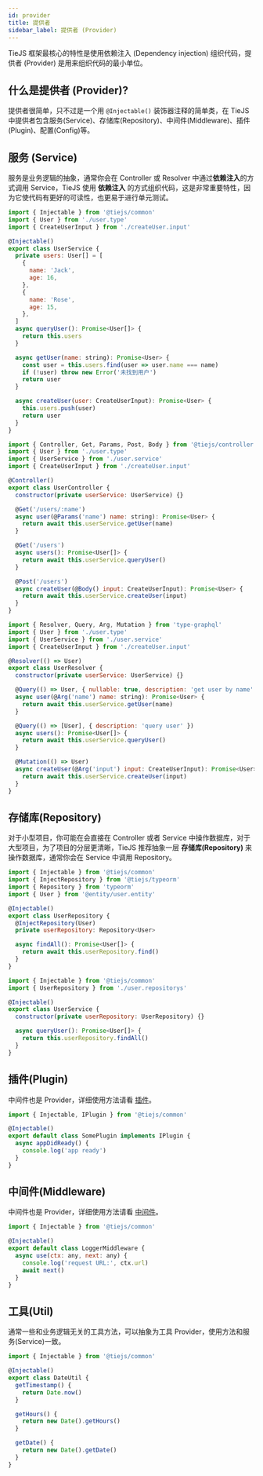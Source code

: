 ```yaml
---
id: provider
title: 提供者
sidebar_label: 提供者 (Provider)
---
```


TieJS 框架最核心的特性是使用依赖注入 (Dependency injection) 组织代码，提供者 (Provider) 是用来组织代码的最小单位。

## 什么是提供者 (Provider)?

提供者很简单，只不过是一个用 `@Injectable()` 装饰器注释的简单类，在 TieJS 中提供者包含服务(Service)、存储库(Repository)、中间件(Middleware)、插件(Plugin)、配置(Config)等。

## 服务 (Service)

服务是业务逻辑的抽象，通常你会在 Controller 或 Resolver 中通过**依赖注入**的方式调用 Service，TieJS 使用 **依赖注入** 的方式组织代码，这是非常重要特性，因为它使代码有更好的可读性，也更易于进行单元测试。

<!--DOCUSAURUS_CODE_TABS-->

<!--user.service.ts-->

```js
import { Injectable } from '@tiejs/common'
import { User } from './user.type'
import { CreateUserInput } from './createUser.input'

@Injectable()
export class UserService {
  private users: User[] = [
    {
      name: 'Jack',
      age: 16,
    },
    {
      name: 'Rose',
      age: 15,
    },
  ]
  async queryUser(): Promise<User[]> {
    return this.users
  }

  async getUser(name: string): Promise<User> {
    const user = this.users.find(user => user.name === name)
    if (!user) throw new Error('未找到用户')
    return user
  }

  async createUser(user: CreateUserInput): Promise<User> {
    this.users.push(user)
    return user
  }
}
```

<!--user.controller.ts-->

```js
import { Controller, Get, Params, Post, Body } from '@tiejs/controller'
import { User } from './user.type'
import { UserService } from './user.service'
import { CreateUserInput } from './createUser.input'

@Controller()
export class UserController {
  constructor(private userService: UserService) {}

  @Get('/users/:name')
  async user(@Params('name') name: string): Promise<User> {
    return await this.userService.getUser(name)
  }

  @Get('/users')
  async users(): Promise<User[]> {
    return await this.userService.queryUser()
  }

  @Post('/users')
  async createUser(@Body() input: CreateUserInput): Promise<User> {
    return await this.userService.createUser(input)
  }
}
```

<!--user.resolver.ts-->

```js
import { Resolver, Query, Arg, Mutation } from 'type-graphql'
import { User } from './user.type'
import { UserService } from './user.service'
import { CreateUserInput } from './createUser.input'

@Resolver(() => User)
export class UserResolver {
  constructor(private userService: UserService) {}

  @Query(() => User, { nullable: true, description: 'get user by name' })
  async user(@Arg('name') name: string): Promise<User> {
    return await this.userService.getUser(name)
  }

  @Query(() => [User], { description: 'query user' })
  async users(): Promise<User[]> {
    return await this.userService.queryUser()
  }

  @Mutation(() => User)
  async createUser(@Arg('input') input: CreateUserInput): Promise<User> {
    return await this.userService.createUser(input)
  }
}
```

<!--END_DOCUSAURUS_CODE_TABS-->

## 存储库(Repository)

对于小型项目，你可能在会直接在 Controller 或者 Service 中操作数据库，对于大型项目，为了项目的分层更清晰，TieJS 推荐抽象一层 **存储库(Repository)** 来操作数据库，通常你会在 Service 中调用 Repository。

<!--DOCUSAURUS_CODE_TABS-->

<!--user.repository.ts-->

```js
import { Injectable } from '@tiejs/common'
import { InjectRepository } from '@tiejs/typeorm'
import { Repository } from 'typeorm'
import { User } from '@entity/user.entity'

@Injectable()
export class UserRepository {
  @InjectRepository(User)
  private userRepository: Repository<User>

  async findAll(): Promise<User[]> {
    return await this.userRepository.find()
  }
}
```

<!--user.service.ts-->

```js
import { Injectable } from '@tiejs/common'
import { UserRepository } from './user.repositorys'

@Injectable()
export class UserService {
  constructor(private userRepository: UserRepository) {}

  async queryUser(): Promise<User[]> {
    return this.userRepository.findAll()
  }
}
```

<!--END_DOCUSAURUS_CODE_TABS-->

## 插件(Plugin)

中间件也是 Provider，详细使用方法请看 [插件](/docs/basic/plugin)。

```js
import { Injectable, IPlugin } from '@tiejs/common'

@Injectable()
export default class SomePlugin implements IPlugin {
  async appDidReady() {
    console.log('app ready')
  }
}
```

## 中间件(Middleware)

中间件也是 Provider，详细使用方法请看 [中间件](/docs/basic/middleware)。

```js
import { Injectable } from '@tiejs/common'

@Injectable()
export default class LoggerMiddleware {
  async use(ctx: any, next: any) {
    console.log('request URL:', ctx.url)
    await next()
  }
}
```

## 工具(Util)

通常一些和业务逻辑无关的工具方法，可以抽象为工具 Provider，使用方法和服务(Service)一致。

```js
import { Injectable } from '@tiejs/common'

@Injectable()
export class DateUtil {
  getTimestamp() {
    return Date.now()
  }

  getHours() {
    return new Date().getHours()
  }

  getDate() {
    return new Date().getDate()
  }
}
```
